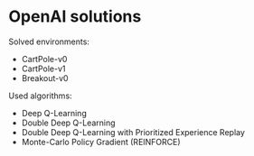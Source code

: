 # OpenAI solutions

Solved environments:
* CartPole-v0
* CartPole-v1
* Breakout-v0

Used algorithms:
* Deep Q-Learning
* Double Deep Q-Learning
* Double Deep Q-Learning with Prioritized Experience Replay
* Monte-Carlo Policy Gradient (REINFORCE)
